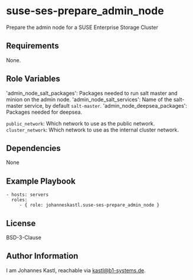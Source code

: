 suse-ses-prepare_admin_node
=========

Prepare the admin node for a SUSE Enterprise Storage Cluster

Requirements
------------

None.

Role Variables
--------------

'admin_node_salt_packages': Packages needed to run salt master and minion on the admin node.
'admin_node_salt_services': Name of the salt-master service, by default `salt-master`.
'admin_node_deepsea_packages': Packages needed for deepsea.

`public_network`: Which network to use as the public network.
`cluster_network`: Which network to use as the internal cluster network.

Dependencies
------------

None

Example Playbook
----------------

    - hosts: servers
      roles:
         - { role: johanneskastl.suse-ses-prepare_admin_node }

License
-------

BSD-3-Clause

Author Information
------------------

I am Johannes Kastl, reachable via kastl@b1-systems.de.
